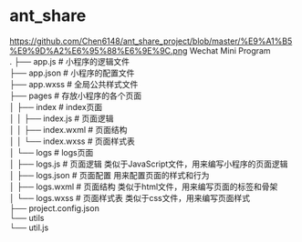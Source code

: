 # ant_share
https://github.com/Chen6148/ant_share_project/blob/master/%E9%A1%B5%E9%9D%A2%E6%95%88%E6%9E%9C.png
Wechat Mini Program  
    .
    ├── app.js     # 小程序的逻辑文件  
    ├── app.json   # 小程序的配置文件  
    ├── app.wxss   # 全局公共样式文件  
    ├── pages      # 存放小程序的各个页面  
    │   ├── index  # index页面  
    │   │   ├── index.js     # 页面逻辑  
    │   │   ├── index.wxml   # 页面结构  
    │   │   └── index.wxss   # 页面样式表  
    │   └── logs   # logs页面  
    │       ├── logs.js      # 页面逻辑 类似于JavaScript文件，用来编写小程序的页面逻辑  
    │       ├── logs.json    # 页面配置 用来配置页面的样式和行为  
    │       ├── logs.wxml    # 页面结构 类似于html文件，用来编写页面的标签和骨架  
    │       └── logs.wxss    # 页面样式表 类似于css文件，用来编写页面样式  
    ├── project.config.json  
    └── utils  
        └── util.js  
